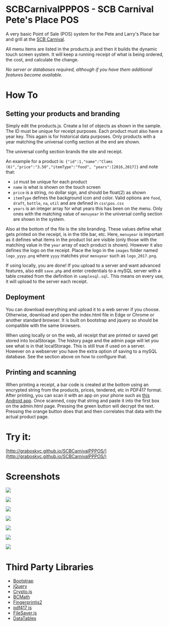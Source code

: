 # SCBCarnivalPPPOS - SCB Carnival Pete's Place POS
A very basic Point of Sale (POS) system for the Pete and Larry's Place bar and grill at the [SCB Carnival](http://scbcarnival.com).

All menu items are listed in the products.js and then it builds the dynamic touch screen system. It will keep a running receipt of what is being ordered, the cost, and calculate the change. 

*No server or databases required, although if you have them additional features become available.*

# How To
## Setting your products and branding
Simply edit the products.js. Create a list of objects as shown in the sample. The ID must be unique for receipt purposes. Each product must also have a year key. This again is for historical data purposes. Only products with a year matching the universal config section at the end are shown.

The universal config section brands the site and receipt.

An example for a product is: `{"id":1,"name":"Clams (6)","price":"3.50","itemType":"food", "years":[2016,2017]}` and note that:
* `id` must be unique for each product
* `name` is what is shown on the touch screen
* `price` is a string, no dollar sign, and should be float(2) as shown
* `itemType` defines the background icon and color. Valid options are `food`, `draft`, `bottle`, `na`, `util` and are defined in `css\pos.css`
* `years` is an integer array for what years this has been on the menu. Only ones with the matching value of `menuyear` in the universal config section are shown in the system. 

Also at the bottom of the file is the site branding. These values define what gets printed on the receipt, is in the title bar, etc. Here, `menuyear` is important as it defines what items in the product list are visible (only those with the matching value in the `year` array of each product is shown). However it also defines the logo on the receipt. Place the logo in the `images` folder named `logo_yyyy.png` where `yyyy` matches your `menuyear` such as `logo_2017.png`.

If using locally, you are done! If you upload to a server and want advanced features, also edit `save.php` and enter credentials to a mySQL server with a table created from the definition in `samplesql.sql`. This means on every use, it will upload to the server each receipt. 

## Deployment
You can download everything and upload it to a web server if you choose. Otherwise, download and open the index.html file in Edge or Chrome or another standard browser. It is built on bootstrap and jquery so should be compatible with the same browsers.

When using locally or on the web, all receipt that are printed or saved get stored into localStorage. The history page and the admin page will let you see what is in that localStorage. This is still true if used on a server. However on a webserver you have the extra option of saving to a mySQL database. See the section above on how to configure that.

## Printing and scanning
When printing a receipt, a bar code is created at the bottom using an encrypted string from the products, prices, tendered, etc in PDF417 format. After printing, you can scan it with an app on your phone such as [this Android app](https://play.google.com/store/apps/details?id=mobi.pdf417). Once scanned, copy that string and paste it into the first box on the admin.html page. Pressing the green button will decrypt the text. Pressing the orange button does that and then correlates that data with the actual product page.

# Try it:
[http://graboskyc.github.io/SCBCarnivalPPPOS/](http://graboskyc.github.io/SCBCarnivalPPPOS/)

# Screenshots
![](SS/ss1.png)

![](SS/ss2.png)

![](SS/ss7.png)

![](SS/ss3.png)

![](SS/ss4.png)

![](SS/ss5.PNG)

![](SS/ss6.png)

# Third Party Libraries
* [Bootstrap](http://getbootstrap.com)
* [jQuery](http://jquery.com/)
* [Crypto.js](code.google.com/p/crypto-js)
* [BCMath](https://sourceforge.net/projects/bcmath-js/)
* [Fingerprintjs2](https://github.com/Valve/fingerprintjs2)
* [pdf417 js](https://github.com/bkuzmic/pdf417-js)
* [FileSaver.js](https://github.com/eligrey/FileSaver.js)
* [DataTables](https://datatables.net/)